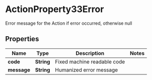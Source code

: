 

# ActionProperty33Error

Error message for the Action if error occurred, otherwise null

## Properties

| Name | Type | Description | Notes |
|------------ | ------------- | ------------- | -------------|
|**code** | **String** | Fixed machine readable code |  |
|**message** | **String** | Humanized error message |  |



